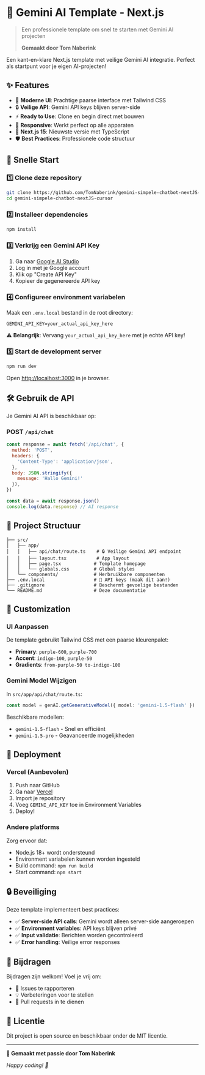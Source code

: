 # 🤖 Gemini AI Template - Next.js

> Een professionele template om snel te starten met Gemini AI projecten
> 
> **Gemaakt door Tom Naberink**

Een kant-en-klare Next.js template met veilige Gemini AI integratie. Perfect als startpunt voor je eigen AI-projecten!

## ✨ Features

- 💜 **Moderne UI**: Prachtige paarse interface met Tailwind CSS
- 🔒 **Veilige API**: Gemini API keys blijven server-side
- ⚡ **Ready to Use**: Clone en begin direct met bouwen
- 📱 **Responsive**: Werkt perfect op alle apparaten
- 🚀 **Next.js 15**: Nieuwste versie met TypeScript
- 🛡️ **Best Practices**: Professionele code structuur

## 🚀 Snelle Start

### 1️⃣ Clone deze repository

```bash
git clone https://github.com/TomNaberink/gemini-simpele-chatbot-nextJS-cursor.git
cd gemini-simpele-chatbot-nextJS-cursor
```

### 2️⃣ Installeer dependencies

```bash
npm install
```

### 3️⃣ Verkrijg een Gemini API Key

1. Ga naar [Google AI Studio](https://makersuite.google.com/app/apikey)
2. Log in met je Google account
3. Klik op "Create API Key"
4. Kopieer de gegenereerde API key

### 4️⃣ Configureer environment variabelen

Maak een `.env.local` bestand in de root directory:

```env
GEMINI_API_KEY=your_actual_api_key_here
```

⚠️ **Belangrijk**: Vervang `your_actual_api_key_here` met je echte API key!

### 5️⃣ Start de development server

```bash
npm run dev
```

Open [http://localhost:3000](http://localhost:3000) in je browser.

## 🛠️ Gebruik de API

Je Gemini AI API is beschikbaar op:

### POST `/api/chat`

```javascript
const response = await fetch('/api/chat', {
  method: 'POST',
  headers: {
    'Content-Type': 'application/json',
  },
  body: JSON.stringify({ 
    message: 'Hallo Gemini!' 
  }),
})

const data = await response.json()
console.log(data.response) // AI response
```

## 📁 Project Structuur

```
├── src/
│   ├── app/
│   │   ├── api/chat/route.ts    # 🔒 Veilige Gemini API endpoint
│   │   ├── layout.tsx           # App layout
│   │   ├── page.tsx            # Template homepage
│   │   └── globals.css         # Global styles
│   └── components/             # Herbruikbare componenten
├── .env.local                  # 🔑 API keys (maak dit aan!)
├── .gitignore                  # Beschermt gevoelige bestanden
└── README.md                   # Deze documentatie
```

## 🎨 Customization

### UI Aanpassen

De template gebruikt Tailwind CSS met een paarse kleurenpalet:

- **Primary**: `purple-600`, `purple-700`
- **Accent**: `indigo-100`, `purple-50`
- **Gradients**: `from-purple-50 to-indigo-100`

### Gemini Model Wijzigen

In `src/app/api/chat/route.ts`:

```typescript
const model = genAI.getGenerativeModel({ model: 'gemini-1.5-flash' })
```

Beschikbare modellen:
- `gemini-1.5-flash` - Snel en efficiënt
- `gemini-1.5-pro` - Geavanceerde mogelijkheden

## 🚀 Deployment

### Vercel (Aanbevolen)

1. Push naar GitHub
2. Ga naar [Vercel](https://vercel.com)
3. Import je repository
4. Voeg `GEMINI_API_KEY` toe in Environment Variables
5. Deploy!

### Andere platforms

Zorg ervoor dat:
- Node.js 18+ wordt ondersteund
- Environment variabelen kunnen worden ingesteld
- Build command: `npm run build`
- Start command: `npm start`

## 🔒 Beveiliging

Deze template implementeert best practices:

- ✅ **Server-side API calls**: Gemini wordt alleen server-side aangeroepen
- ✅ **Environment variables**: API keys blijven privé
- ✅ **Input validatie**: Berichten worden gecontroleerd
- ✅ **Error handling**: Veilige error responses

## 🤝 Bijdragen

Bijdragen zijn welkom! Voel je vrij om:

- 🐛 Issues te rapporteren
- 💡 Verbeteringen voor te stellen
- 🔧 Pull requests in te dienen

## 📝 Licentie

Dit project is open source en beschikbaar onder de MIT licentie.

---

**💜 Gemaakt met passie door Tom Naberink**

*Happy coding! 🚀* 